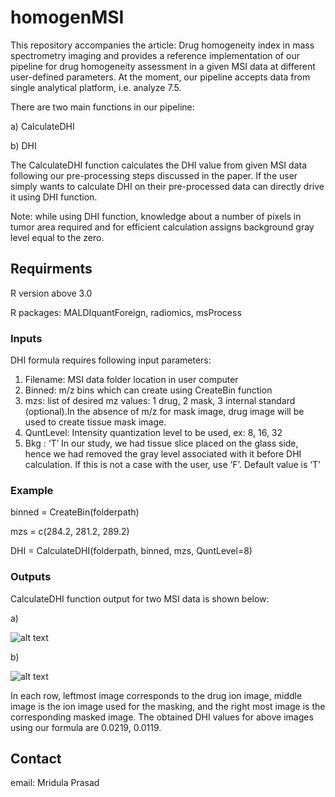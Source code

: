 # homogenMSI

This repository accompanies the article: Drug homogeneity index in mass spectrometry imaging and provides a reference implementation of our pipeline for drug homogeneity assessment in a given MSI data at different user-defined parameters. At the moment, our pipeline accepts data from single analytical platform, i.e. analyze 7.5.  

There are two main functions in our pipeline: 

a)	CalculateDHI

b)	DHI

The CalculateDHI function calculates the DHI value from given  MSI data following our pre-processing steps discussed in the paper. If the user simply wants to calculate DHI on their pre-processed data can directly drive it using DHI function. 

Note: while using DHI function, knowledge about a number of pixels in tumor area required and for efficient calculation assigns background gray level equal to the zero. 

## Requirments
R version above 3.0

R packages: MALDIquantForeign, radiomics, msProcess

### Inputs

DHI formula requires following input parameters:

1.	Filename: MSI data folder location in user computer
2.	Binned: m/z bins which can create using CreateBin function
3.	mzs: list of desired mz values: 1 drug, 2 mask, 3 internal standard (optional).In the absence of m/z for mask image, drug image will be used to create tissue mask image.
4.	QuntLevel: Intensity quantization level to be used, ex: 8, 16, 32
5.	Bkg : ‘T’ In our study, we had tissue slice placed on the glass side, hence we had removed the gray level associated with it before DHI calculation. If this is not a case with the user, use ‘F’. Default value is ‘T’

### Example

binned = CreateBin(folderpath)

mzs = c(284.2, 281.2, 289.2)

DHI = CalculateDHI(folderpath, binned, mzs, QuntLevel=8)

### Outputs

CalculateDHI function output for two MSI data is shown below:

a) 

![alt text](https://github.com/pietrofranceschi/homogenPy/blob/master/A2780_AVA%20%23326%201.png)

b) 

![alt text](https://github.com/pietrofranceschi/homogenPy/blob/master/A2780_PTX%20%23352%202.png)

 In each row, leftmost image corresponds to the drug ion image, middle image is the ion image used for the masking, and the right most image is the corresponding masked image. The obtained DHI values for above images using our formula are 0.0219, 0.0119.

## Contact

email: Mridula Prasad 
